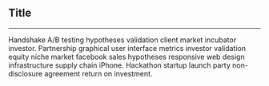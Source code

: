 ## Title
---
Handshake A/B testing hypotheses validation client market incubator investor. Partnership graphical user interface metrics investor validation equity niche market facebook sales hypotheses responsive web design infrastructure supply chain iPhone. Hackathon startup launch party non-disclosure agreement return on investment. 